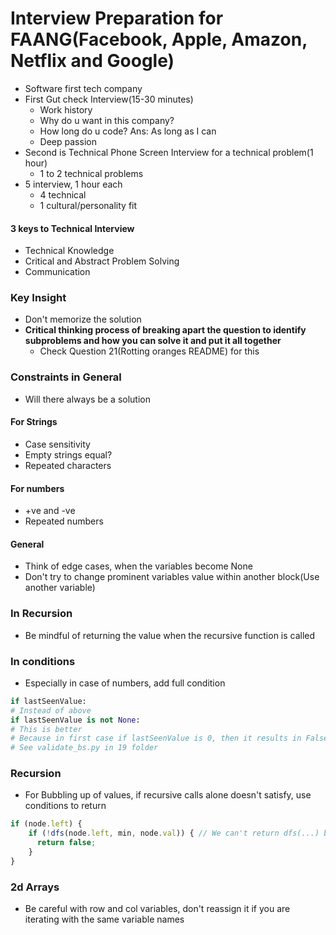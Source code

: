 # Interview Preparation for FAANG(Facebook, Apple, Amazon, Netflix and Google)

* Software first tech company
* First Gut check Interview(15-30 minutes) 
  * Work history
  * Why do u want in this company?
  * How long do u code? Ans: As long as I can
  * Deep passion 
* Second is Technical Phone Screen Interview for a technical problem(1 hour)
  * 1 to 2 technical problems
* 5 interview, 1 hour each
  * 4 technical
  * 1 cultural/personality fit

#### 3 keys to Technical Interview

* Technical Knowledge
* Critical and Abstract Problem Solving
* Communication

### Key Insight

* Don't memorize the solution
* **Critical thinking process of breaking apart the question to identify subproblems and how you can solve it and put it all together** 
  * Check Question 21(Rotting oranges README) for this

### Constraints in General

* Will there always be a solution

#### For Strings

* Case sensitivity
* Empty strings equal?
* Repeated characters

#### For numbers

* +ve and -ve
* Repeated numbers

#### General

* Think of edge cases, when the variables become None
* Don't try to change prominent variables value within another block(Use another variable)

### In Recursion

* Be mindful of returning the value when the recursive function is called

### In conditions

* Especially in case of numbers, add full condition
```py
if lastSeenValue:
# Instead of above
if lastSeenValue is not None:
# This is better
# Because in first case if lastSeenValue is 0, then it results in False which is not you expect to do
# See validate_bs.py in 19 folder
```

### Recursion

* For Bubbling up of values, if recursive calls alone doesn't satisfy, use conditions to return
```js
if (node.left) {
    if (!dfs(node.left, min, node.val)) { // We can't return dfs(...) because we haven't even done dfs(node.right...) for this particular node, so if condition is added to the recursive call instead of return the recursive call itself
      return false;
    }
}
```

### 2d Arrays

* Be careful with row and col variables, don't reassign it if you are iterating with the same variable names
